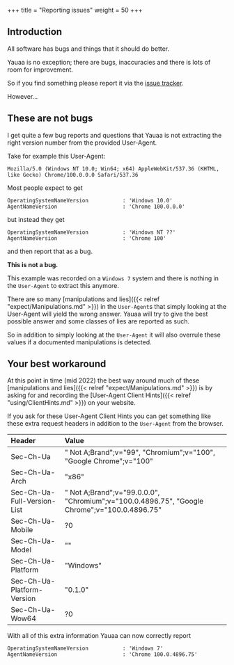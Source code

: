 +++
title = "Reporting issues"
weight = 50
+++
## Introduction
All software has bugs and things that it should do better.

Yauaa is no exception; there are bugs, inaccuracies and there is lots of room for improvement.

So if you find something please report it via the [issue tracker](https://github.com/nielsbasjes/yauaa/issues).

However...

## These are not bugs
I get quite a few bug reports and questions that Yauaa is not extracting the right version number from the provided User-Agent.

Take for example this User-Agent:

    Mozilla/5.0 (Windows NT 10.0; Win64; x64) AppleWebKit/537.36 (KHTML, like Gecko) Chrome/100.0.0.0 Safari/537.36

Most people expect to get

    OperatingSystemNameVersion           : 'Windows 10.0'
    AgentNameVersion                     : 'Chrome 100.0.0.0'

but instead they get

    OperatingSystemNameVersion           : 'Windows NT ??'
    AgentNameVersion                     : 'Chrome 100'

and then report that as a bug.

**This is not a bug.**

This example was recorded on a `Windows 7` system and there is nothing in the `User-Agent` to extract this anymore.

There are so many [manipulations and lies]({{< relref "expect/Manipulations.md" >}}) in the `User-Agent`s that simply looking at the User-Agent will yield the wrong answer.
Yauaa will try to give the best possible answer and some classes of lies are reported as such.

So in addition to simply looking at the `User-Agent` it will also overrule these values if a documented manipulations is detected.

## Your best workaround

At this point in time (mid 2022) the best way around much of these [manipulations and lies]({{< relref "expect/Manipulations.md" >}}) is by asking for and recording the [User-Agent Client Hints]({{< relref "using/ClientHints.md" >}}) on your website.

If you ask for these User-Agent Client Hints you can get something like these extra request headers in addition to the `User-Agent` from the browser.

| Header                      | Value                                                                                        |
|:----------------------------|:---------------------------------------------------------------------------------------------|
| Sec-Ch-Ua                   | " Not A;Brand";v="99", "Chromium";v="100", "Google Chrome";v="100"                           |
| Sec-Ch-Ua-Arch              | "x86"                                                                                        |
| Sec-Ch-Ua-Full-Version-List | " Not A;Brand";v="99.0.0.0", "Chromium";v="100.0.4896.75", "Google Chrome";v="100.0.4896.75" |
| Sec-Ch-Ua-Mobile            | ?0                                                                                           |
| Sec-Ch-Ua-Model             | ""                                                                                           |
| Sec-Ch-Ua-Platform          | "Windows"                                                                                    |
| Sec-Ch-Ua-Platform-Version  | "0.1.0"                                                                                      |
| Sec-Ch-Ua-Wow64             | ?0                                                                                           |

With all of this extra information Yauaa can now correctly report

    OperatingSystemNameVersion           : 'Windows 7'
    AgentNameVersion                     : 'Chrome 100.0.4896.75'
